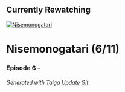 ﻿
## Currently Rewatching

[![Nisemonogatari](https://s4.anilist.co/file/anilistcdn/media/anime/cover/medium/nx11597-ApDcMuPvRhgr.jpg)](https://anilist.co/anime/11597)

# Nisemonogatari (6/11)

### Episode 6 - 

###### *Generated with [Taiga Update Git](https://github.com/nike4613/taiga-update-git)*